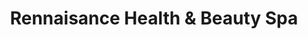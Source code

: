 ---
title: "Rennaisance Health & Beauty Spa"
url: /harrogate/rennaisance-health-and-beauty-spa/
shop: beauty
---